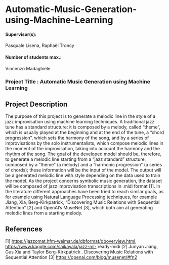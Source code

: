 # Automatic-Music-Generation-using-Machine-Learning

#### Supervisor(s): 
Pasquale Lisena, Raphaël Troncy 
#### Number of students max.: 
Vincenzo Madaghiele

### Project Title : Automatic Music Generation using Machine Learning

## Project Description

The purpose of this project is to generate a melodic line in the style of a jazz improvisation using machine learning techniques.
A traditional jazz tune has a standard structure: it is composed by a melody, called “theme”, which is usually played at the beginning and at the end of the tune, a “chord progression”, which sets the harmony of the song, and by a series of improvisations by the solo instrumentalists, which compose melodic lines in the moment of the improvisation, taking into account the harmony and the rhythm of the song.
The goal of the developed model should be, therefore, to generate a melodic line starting from a “jazz standard” structure, composed by a “theme” (a melody) and a “harmonic progression” (a series of chords); these information will be the input of the model. The output will be a generated melodic line with style depending on the data used to train the model.
As the project concerns symbolic music generation, the dataset will be composed of jazz improvisation transcriptions in .midi format [1].
In the literature different approaches have been tried to reach similar goals, as for example using Natural Language Processing techniques, for example Jiang, Xia, Berg-Kirkpatrick, “Discovering Music Relations with Sequential Attention” [2] and OpenAI’s MuseNet [3], which both aim at generating melodic lines from a starting melody.

## References

[1] https://jazzomat.hfm-weimar.de/dbformat/dboverview.html, https://www.kaggle.com/saikayala/jazz-ml- ready-midi
[2] Junyan Jiang, Gus Xia and Taylor Berg-Kirkpatrick . Discovering Music Relations with Sequential Attention 
[3] https://openai.com/blog/musenet/#fn2

